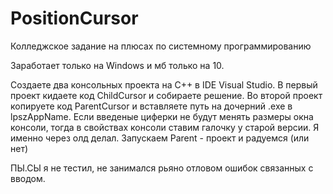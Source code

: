 # PositionCursor
Колледжское задание на плюсах по системному программированию 

Заработает только на Windows и мб только на 10.

Создаете два консольных проекта на C++ в IDE Visual Studio.
В первый проект кидаете код ChildCursor и собираете решение.
Во второй проект копируете код ParentCursor и вставляете путь на дочерний .exe в lpszAppName.
Если введеные циферки не будут менять размеры окна консоли, тогда в свойствах консоли ставим галочку у старой версии. Я именно через олд делал.
Запускаем Parent - проект и радуемся (или нет)

ПЫ.СЫ 
я не тестил, не занимался рьяно отловом ошибок связанных с вводом.

